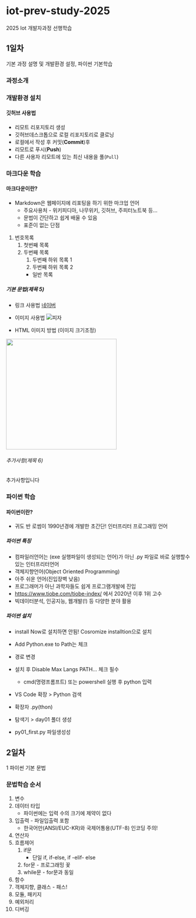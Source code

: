 # iot-prev-study-2025
2025 Iot 개발자과정 선행학습

## 1일차 
기본 과정 설명 및 개발환경 설정, 파이썬 기본학습

### 과정소개 

### 개발환경 설치

#### 깃허브 사용법
- 리모트 리포지토리 생성
- 깃허브데스크톱으로 로컬 리포지토리로 클로닝
- 로컬에서 작성 후 커밋(**Commit**)후 
- 리모트로 푸시(**Push**) 
- 다른 사용자 리모트에 있는 최신 내용을 풀(`Pull`)

### 마크다운 학습

#### 마크다운이란? 
- Markdown은 웹페이지에 리포팅을 하기 위한 마크업 언어
    - 주요사용처 - 위키피디아, 나무위키, 깃허브, 주피터노트북 등...
    - 문법이 간단하고 쉽게 배울 수 있음
    - 표준이 없는 단점

1. 번호목록
    1. 첫번째 목록
    2. 두번째 목록
        1. 두번째 하위 목록 1
        2. 두번째 하위 목록 2
        - 일반 목록
        
##### 기본 문법(제목 5)
- 링크 사용법
[네이버](https://www.naver.com)

- 이미지 사용법
![피자](https://i.namu.wiki/i/-w-FP6jagO1R_Ooat3MFRsw1P55usR5N6gyAKKxVnNZFHNReTNkL29C0nhgAtdeI9y9rd_tS0YNx2JUeV5dKYekg-gM3yUgnJFCKezomwH3nC_OEKB4S4sQNzlXx0kI4cqDou06r2QKqXskm6wSSiA.webp)

- HTML 이미지 방법 (이미지 크기조정)
<img src="https://i.namu.wiki/i/-w-FP6jagO1R_Ooat3MFRsw1P55usR5N6gyAKKxVnNZFHNReTNkL29C0nhgAtdeI9y9rd_tS0YNx2JUeV5dKYekg-gM3yUgnJFCKezomwH3nC_OEKB4S4sQNzlXx0kI4cqDou06r2QKqXskm6wSSiA.webp" width="300">

###### 추가사항(제목 6)
추가사항입니다

### 파이썬 학습

#### 파이썬이란?
- 귀도 반 로썸이 1990년경에 개발한 초간단! 인터프리터 프로그래밍 언어 

##### 파이썬 특징
- 컴파일러언어는 (exe 실행파일이 생성되는 언어)가 아닌 .py 파일로 바로 실행할수 있는 인터프리터언어 
- 객체지향언어(Object Oriented Programming)
- 아주 쉬운 언어(진입장벽 낮음)
- 프로그래머가 아닌 과학자들도 쉽게 프로그램개발에 진입
- https://www.tiobe.com/tiobe-index/ 에서 2020년 이후 1위 고수 
- 빅데이터분석, 인공지능, 웹개발(!) 등 다양한 분야 활용

##### 파이썬 설치
- install Now로 설치하면 안됨! Cosromize installtion으로 설치
- Add Python.exe to Path는 체크
- 경로 변경
- 설치 후 Disable Max Langs PATH... 체크 필수  
    - cmd(명령프롬프트) 또는 powershell 실행 후 python 입력

- VS Code 확장 > Python 검색
- 확장자 .py(thon)
- 탐색기 > day01 폴더 생성 
- py01_first.py 파일생성성

## 2일차
1 파이썬 기본 문법 

### 문법학습 순서 
1. 변수 
2. 데이터 타입
    - 파이썬에는 입력 수의 크기에 제약이 없다
3. 입출력 - 파일입출력 포함
    - 한국어만(ANSI/EUC-KR)와 국제어통용(UTF-8) 인코딩 주의!
4. 연산자 
5. 흐름제어 
    1. if문
        - 단일 if, if-else, if -elif- else  
    2. for문 - 프로그래밍 꽃 
    3. while문 - for문과 동일 
6. 함수 
7. 객체지향, 클래스 - 패스!
8. 모듈, 패키지
9. 예외처리 
10. 디버깅 
